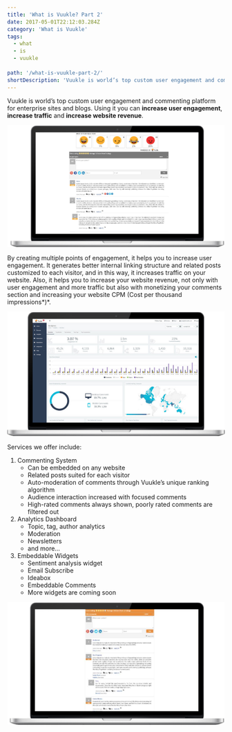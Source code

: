 ```yaml
---
title: 'What is Vuukle? Part 2'
date: 2017-05-01T22:12:03.284Z
category: 'What is Vuukle'
tags:
  - what
  - is
  - vuukle

path: '/what-is-vuukle-part-2/'
shortDescription: 'Vuukle is world’s top custom user engagement and commenting platform for enterprise sites and blogs.'
---
```


Vuukle is world’s top custom user engagement and commenting platform for enterprise sites and blogs. Using it you can **increase user engagement**, **increase traffic** and **increase website revenue**.

![What is Vuukle 01](./img-1.png)

By creating multiple points of engagement, it helps you to increase user engagement. It generates better internal linking structure and related posts customized to each visitor, and in this way, it increases traffic on your website. Also, it helps you to increase your website revenue, not only with user engagement and more traffic but also with monetizing your comments section and increasing your website CPM (Cost per thousand impressions*)*.

![What is Vuukle 02](./img-2.png)

Services we offer include:

1. Commenting System
   - Can be embedded on any website
   - Related posts suited for each visitor
   - Auto-moderation of comments through Vuukle’s unique ranking algorithm
   - Audience interaction increased with focused comments
   - High-rated comments always shown, poorly rated comments are filtered out
2. Analytics Dashboard
   - Topic, tag, author analytics
   - Moderation
   - Newsletters
   - and more…
3. Embeddable Widgets
   - Sentiment analysis widget
   - Email Subscribe
   - Ideabox
   - Embeddable Comments
   - More widgets are coming soon

![What is Vuukle 03](img-3.png)
